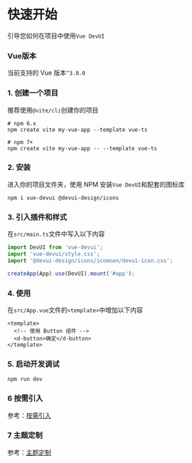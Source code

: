 # 快速开始

引导您如何在项目中使用`Vue DevUI`

### Vue版本

当前支持的 Vue 版本`^3.0.0`

### 1. 创建一个项目

推荐使用`@vite/cli`创建你的项目

```shell
# npm 6.x
npm create vite my-vue-app --template vue-ts

# npm 7+
npm create vite my-vue-app -- --template vue-ts
```

### 2. 安装

进入你的项目文件夹，使用 NPM 安装`Vue DevUI`和配套的图标库

```shell
npm i vue-devui @devui-design/icons
```

### 3. 引入插件和样式

在`src/main.ts`文件中写入以下内容

```ts
import DevUI from 'vue-devui';
import 'vue-devui/style.css';
import '@devui-design/icons/icomoon/devui-icon.css';

createApp(App).use(DevUI).mount('#app');
```

### 4. 使用

在`src/App.vue`文件的`<template>`中增加以下内容

```vue
<template>
  <!-- 使用 Button 组件 -->
  <d-button>确定</d-button>
</template>
```

### 5. 启动开发调试

```shell
npm run dev
```

### 6 按需引入

参考：[按需引入](/docs/on-demand)

### 7 主题定制

参考：[主题定制](/docs/theme-guide)
